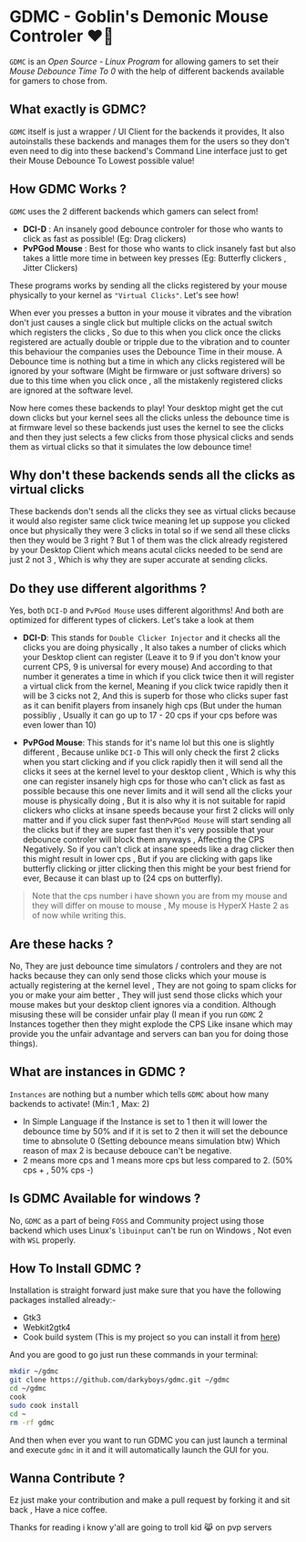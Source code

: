 # GDMC - Goblin's Demonic Mouse Controler ❤️‍🔥
`GDMC` is an *Open Source - Linux Program* for allowing gamers to set their *Mouse Debounce Time To 0* with the help of different backends available for gamers to chose from.

## What exactly is GDMC?
`GDMC` itself is just a wrapper / UI Client for the backends it provides, It also autoinstalls these backends and manages them for the users so they don't even need to dig into these backend's Command Line interface just to get their Mouse Debounce To Lowest possible value!

## How GDMC Works ?
`GDMC` uses the 2 different backends which gamers can select from!
 - **DCI-D** : An insanely good debounce controler for those who wants to click as fast as possible! (Eg: Drag clickers)
 - **PvPGod Mouse** : Best for those who wants to click insanely fast but also takes a little more time in between key presses (Eg: Butterfly clickers , Jitter Clickers)

These programs works by sending all the clicks registered by your mouse physically to your kernel as `"Virtual Clicks"`. Let's see how!

<p>When ever you presses a button in your mouse it vibrates and the vibration don't just causes a single click but multiple clicks on the actual switch which registers the clicks , So due to this when you click once the clicks registered are actually double or tripple due to the vibration and to counter this behaviour the companies uses the Debounce Time in their mouse. A Debounce time is nothing but a time in which any clicks registered will be ignored by your software (Might be firmware or just software drivers) so due to this time when you click once , all the mistakenly registered clicks are ignored at the software level. </p>

<p>Now here comes these backends to play! Your desktop might get the cut down clicks but your kernel sees all the clicks unless the debounce time is at firmware level so these backends just uses the kernel to see the clicks and then they just selects a few clicks from those physical clicks and sends them as virtual clicks so that it simulates the low debounce time!</p>

## Why don't these backends sends all the clicks as virtual clicks
These backends don't sends all the clicks they see as virtual clicks because it would also register same click twice meaning let up suppose you clicked once but physically they were 3 clicks in total so if we send all these clicks then they would be 3 right ? But 1 of them was the click already registered by your Desktop Client which means acutal clicks needed to be send are just 2 not 3 , Which is why they are super accurate at sending clicks.

## Do they use different algorithms ?
Yes, both `DCI-D` and `PvPGod Mouse` uses different algorithms! And both are optimized for different types of clickers. Let's take a look at them

 - **DCI-D**: This stands for `Double Clicker Injector` and it checks all the clicks you are doing physically , It also takes a number of clicks which your Desktop client can register (Leave it to 9 if you don't know your current CPS, 9 is universal for every mouse) And according to that number it generates a time in which if you click twice then it will register a virtual click from the kernel, Meaning if you click twice rapidly then it will be 3 cicks not 2, And this is superb for those who clicks super fast as it can benifit players from insanely high cps (But under the human possibliy , Usually it can go up to 17 - 20 cps if your cps before was even lower than 10)

 - **PvPGod Mouse**: This stands for it's name lol but this one is slightly different , Because unlike `DCI-D` This will only check the first 2 clicks when you start clicking and if you click rapidly then it will send all the clicks it sees at the kernel level to your desktop client , Which is why this one can register insanely high cps for those who can't click as fast as possible because this one never limits and it will send all the clicks your mouse is physically doing , But it is also why it is not suitable for rapid clickers who clicks at insane speeds because your first 2 clicks will only matter and if you click super fast then`PvPGod Mouse` will start sending all the clicks but if they are super fast then it's very possible that your debounce controler will block them anyways , Affecting the CPS Negatively. So if you can't click at insane speeds like a drag clicker then this might result in lower cps , But if you are clicking with gaps like butterfly clicking or jitter clicking then this might be your best friend for ever, Because it can blast up to (24 cps on butterfly).

 > Note that the cps number i have shown you are from my mouse and they will differ on mouse to mouse , My mouse is HyperX Haste 2 as of now while writing this.

## Are these hacks ?
No, They are just debounce time simulators / controlers and they are not hacks because they can only send those clicks which your mouse is actually registering at the kernel level , They are not going to spam clicks for you or make your aim better , They will just send those clicks which your mouse makes but your desktop client ignores via a condition. Although misusing these will be consider unfair play (I mean if you run `GDMC` 2 Instances together then they might explode the CPS Like insane which may provide you the unfair advantage and servers can ban you for doing those things).

## What are instances in GDMC ?
`Instances` are nothing but a number which tells `GDMC` about how many backends to activate! (Min:1 , Max: 2) 
 - In Simple Language if the Instance is set to 1 then it will lower the debounce time by 50% and if it is set to 2 then it will set the debounce time to abnsolute 0 (Setting debounce means simulation btw) Which reason of max 2 is because debouce can't be negative. 
 - 2 means more cps and 1 means more cps but less compared to 2. (50% cps + , 50% cps -)

## Is GDMC Available for windows ?
No, `GDMC` as a part of being `FOSS` and Community project using those backend which uses Linux's `libuinput` can't be run on Windows , Not even with `WSL` properly.

## How To Install GDMC ?
Installation is straight forward just make sure that you have the following packages installed already:-
 - Gtk3 
 - Webkit2gtk4
 - Cook build system (This is my project so you can install it from [here](https://github.com/darkyboys/cook))

And you are good to go just run these commands in your terminal:
```bash
mkdir ~/gdmc
git clone https://github.com/darkyboys/gdmc.git ~/gdmc
cd ~/gdmc
cook
sudo cook install
cd ~
rm -rf gdmc
```

And then when ever you want to run GDMC you can just launch a terminal and execute `gdmc` in it and it will automatically launch the GUI for you.

## Wanna Contribute ?
Ez just make your contribution and make a pull request by forking it and sit back , Have a nice coffee.

Thanks for reading i know y'all are going to troll kid 😹 on pvp servers